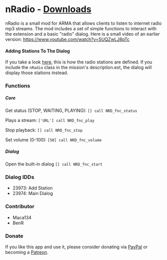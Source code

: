 # nRadio - [Downloads](https://github.com/maca134/arma-nradio/releases)

nRadio is a small mod for ARMA that allows clients to listen to internet radio mp3 streams. The mod includes a set of simple functions to interact with the extension and a basic "radio" dialog.
Here is a small video of an earlier version: https://www.youtube.com/watch?v=SUQZwLJ8pTc

#### Adding Stations To The Dialog

If you take a look [here](https://github.com/maca134/arma-nradio/blob/master/sqf/nradio.hpp#L1), this is how the radio stations are defined. If you include the `nRadio` class in the mission's description.ext, the dialog will display those stations instead.

### Functions
##### Core
Get status (STOP, WAITING, PLAYING):
`[] call NRD_fnc_status`

Plays a stream:
`['URL'] call NRD_fnc_play`

Stop playback:
`[] call NRD_fnc_stop`

Set volume (0-100):
`[50] call NRD_fnc_volume`

##### Dialog
Open the built-in dialog
`[] call NRD_fnc_start`

### Dialog IDDs
- 23973: Add Station
- 23974: Main Dialog

### Contributor
- Maca134
- BenR

### Donate ###

If you like this app and use it, please consider donating via [PayPal](https://www.paypal.com/cgi-bin/webscr?cmd=_s-xclick&hosted_button_id=95G5FZ8PSW63W) or becoming a [Patreon](https://www.patreon.com/maca134).
